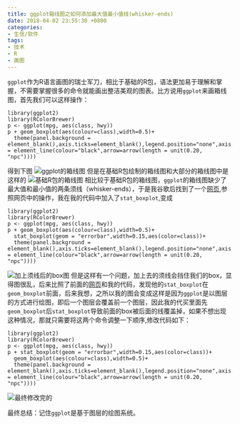 ```yaml
---
title: ggplot箱线图之如何添加最大值最小值线(whisker-ends)
date: 2018-04-02 23:55:30 +0800
categories: 
- 生信/软件
tags: 
- 技术 
- R
- 画图
---
```


`ggplot`作为R语言画图的瑞士军刀，相比于基础的R包，语法更加易于理解和掌握，不需要掌握很多的命令就能画出整洁美观的图表。比方说用`ggplot`来画箱线图，首先我们可以这样操作：

<!--more-->

```
library(ggplot2)
library(RColorBrewer)
p <- ggplot(mpg, aes(class, hwy))
p + geom_boxplot(aes(colour=class),width=0.5)+
  theme(panel.background = element_blank(),axis.ticks=element_blank(),legend.position="none",axis.line = element_line(colour="black",arrow=arrow(length = unit(0.20, "npc"))))
```
得到下图
![ggplot的箱线图](http://upload-images.jianshu.io/upload_images/166439-901d0d1857bd5dc5.png?imageMogr2/auto-orient/strip%7CimageView2/2/w/1240)
但是在基础R包绘制的箱线图和大部分的箱线图中是这样的
![基础R包的箱线图](http://upload-images.jianshu.io/upload_images/166439-fa581c058200cfa6.png?imageMogr2/auto-orient/strip%7CimageView2/2/w/1240)
相比较于基础R包的箱线图，`ggplot`的箱线图缺少了最大值和最小值的两条须线（whisker-ends），于是我谷歌后找到了一个[网页](https://stackoverflow.com/questions/12993545/how-to-put-whisker-ends-on-ggplot2-boxplot),参照网页中的操作，我在我的代码中加入了`stat_boxplot`,变成
```
library(ggplot2)
library(RColorBrewer)
p <- ggplot(mpg, aes(class, hwy))
p + geom_boxplot(aes(colour=class),width=0.5)+
  stat_boxplot(geom = "errorbar",width=0.15,aes(color=class))+
  theme(panel.background = element_blank(),axis.ticks=element_blank(),legend.position="none",axis.line = element_line(colour="black",arrow=arrow(length = unit(0.20, "npc"))))
```
![加上须线后的box图](http://upload-images.jianshu.io/upload_images/166439-6994ae7c13f9c28e.png?imageMogr2/auto-orient/strip%7CimageView2/2/w/1240)
但是这样有一个问题，加上去的须线会挡住我们的box，显得图很乱，后来比照了前面的[网页](https://stackoverflow.com/questions/12993545/how-to-put-whisker-ends-on-ggplot2-boxplot)和我的代码，发现他的`stat_boxplot`在`geom_boxplot`前面，后来我想，之所以我的图会变成这样是因为`ggplot`是以图层的方式进行绘图，即后一个图层会覆盖前一个图层，因此我的代买里面先`geom_boxplot`后`stat_boxplot`导致前面的box被后面的线覆盖掉，如果不想出现这种情况，那就只需要将这两个命令调整一下顺序,修改代码如下：
```
library(ggplot2)
library(RColorBrewer)
p <- ggplot(mpg, aes(class, hwy))
p + stat_boxplot(geom = "errorbar",width=0.15,aes(color=class))+
  geom_boxplot(aes(colour=class),width=0.5)+
  theme(panel.background = element_blank(),axis.ticks=element_blank(),legend.position="none",axis.line = element_line(colour="black",arrow=arrow(length = unit(0.20, "npc"))))
```
![最终修改完的](http://upload-images.jianshu.io/upload_images/166439-e9f8c9a060ab9a3c.png?imageMogr2/auto-orient/strip%7CimageView2/2/w/1240)

最终总结：记住`ggplot`是基于图层的绘图系统。